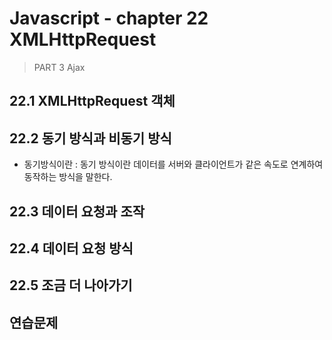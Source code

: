 # Javascript - chapter 22 XMLHttpRequest

> PART 3 Ajax

## 22.1 XMLHttpRequest 객체



## 22.2 동기 방식과 비동기 방식

* 동기방식이란 : 동기 방식이란 데이터를 서버와 클라이언트가 같은 속도로 연계하여 동작하는 방식을 말한다.

## 22.3 데이터 요청과 조작



## 22.4 데이터 요청 방식



## 22.5 조금 더 나아가기



## 연습문제

